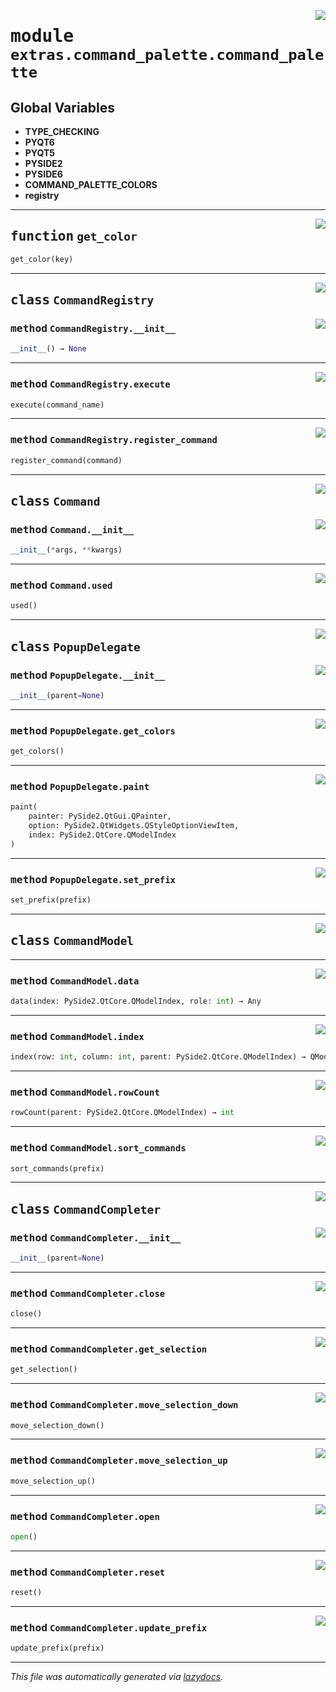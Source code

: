 <!-- markdownlint-disable -->

<a href="../../qtstrap/extras/command_palette/command_palette.py#L0"><img align="right" style="float:right;" src="https://img.shields.io/badge/-source-cccccc?style=flat-square"></a>

# <kbd>module</kbd> `extras.command_palette.command_palette`




**Global Variables**
---------------
- **TYPE_CHECKING**
- **PYQT6**
- **PYQT5**
- **PYSIDE2**
- **PYSIDE6**
- **COMMAND_PALETTE_COLORS**
- **registry**

---

<a href="../../qtstrap/extras/command_palette/command_palette.py#L26"><img align="right" style="float:right;" src="https://img.shields.io/badge/-source-cccccc?style=flat-square"></a>

## <kbd>function</kbd> `get_color`

```python
get_color(key)
```






---

<a href="../../qtstrap/extras/command_palette/command_palette.py#L30"><img align="right" style="float:right;" src="https://img.shields.io/badge/-source-cccccc?style=flat-square"></a>

## <kbd>class</kbd> `CommandRegistry`




<a href="../../qtstrap/extras/command_palette/command_palette.py#L31"><img align="right" style="float:right;" src="https://img.shields.io/badge/-source-cccccc?style=flat-square"></a>

### <kbd>method</kbd> `CommandRegistry.__init__`

```python
__init__() → None
```








---

<a href="../../qtstrap/extras/command_palette/command_palette.py#L40"><img align="right" style="float:right;" src="https://img.shields.io/badge/-source-cccccc?style=flat-square"></a>

### <kbd>method</kbd> `CommandRegistry.execute`

```python
execute(command_name)
```





---

<a href="../../qtstrap/extras/command_palette/command_palette.py#L35"><img align="right" style="float:right;" src="https://img.shields.io/badge/-source-cccccc?style=flat-square"></a>

### <kbd>method</kbd> `CommandRegistry.register_command`

```python
register_command(command)
```






---

<a href="../../qtstrap/extras/command_palette/command_palette.py#L47"><img align="right" style="float:right;" src="https://img.shields.io/badge/-source-cccccc?style=flat-square"></a>

## <kbd>class</kbd> `Command`




<a href="../../qtstrap/extras/command_palette/command_palette.py#L48"><img align="right" style="float:right;" src="https://img.shields.io/badge/-source-cccccc?style=flat-square"></a>

### <kbd>method</kbd> `Command.__init__`

```python
__init__(*args, **kwargs)
```








---

<a href="../../qtstrap/extras/command_palette/command_palette.py#L56"><img align="right" style="float:right;" src="https://img.shields.io/badge/-source-cccccc?style=flat-square"></a>

### <kbd>method</kbd> `Command.used`

```python
used()
```






---

<a href="../../qtstrap/extras/command_palette/command_palette.py#L60"><img align="right" style="float:right;" src="https://img.shields.io/badge/-source-cccccc?style=flat-square"></a>

## <kbd>class</kbd> `PopupDelegate`




<a href="../../qtstrap/extras/command_palette/command_palette.py#L61"><img align="right" style="float:right;" src="https://img.shields.io/badge/-source-cccccc?style=flat-square"></a>

### <kbd>method</kbd> `PopupDelegate.__init__`

```python
__init__(parent=None)
```








---

<a href="../../qtstrap/extras/command_palette/command_palette.py#L65"><img align="right" style="float:right;" src="https://img.shields.io/badge/-source-cccccc?style=flat-square"></a>

### <kbd>method</kbd> `PopupDelegate.get_colors`

```python
get_colors()
```





---

<a href="../../qtstrap/extras/command_palette/command_palette.py#L75"><img align="right" style="float:right;" src="https://img.shields.io/badge/-source-cccccc?style=flat-square"></a>

### <kbd>method</kbd> `PopupDelegate.paint`

```python
paint(
    painter: PySide2.QtGui.QPainter,
    option: PySide2.QtWidgets.QStyleOptionViewItem,
    index: PySide2.QtCore.QModelIndex
)
```





---

<a href="../../qtstrap/extras/command_palette/command_palette.py#L72"><img align="right" style="float:right;" src="https://img.shields.io/badge/-source-cccccc?style=flat-square"></a>

### <kbd>method</kbd> `PopupDelegate.set_prefix`

```python
set_prefix(prefix)
```






---

<a href="../../qtstrap/extras/command_palette/command_palette.py#L149"><img align="right" style="float:right;" src="https://img.shields.io/badge/-source-cccccc?style=flat-square"></a>

## <kbd>class</kbd> `CommandModel`







---

<a href="../../qtstrap/extras/command_palette/command_palette.py#L161"><img align="right" style="float:right;" src="https://img.shields.io/badge/-source-cccccc?style=flat-square"></a>

### <kbd>method</kbd> `CommandModel.data`

```python
data(index: PySide2.QtCore.QModelIndex, role: int) → Any
```





---

<a href="../../qtstrap/extras/command_palette/command_palette.py#L171"><img align="right" style="float:right;" src="https://img.shields.io/badge/-source-cccccc?style=flat-square"></a>

### <kbd>method</kbd> `CommandModel.index`

```python
index(row: int, column: int, parent: PySide2.QtCore.QModelIndex) → QModelIndex
```





---

<a href="../../qtstrap/extras/command_palette/command_palette.py#L158"><img align="right" style="float:right;" src="https://img.shields.io/badge/-source-cccccc?style=flat-square"></a>

### <kbd>method</kbd> `CommandModel.rowCount`

```python
rowCount(parent: PySide2.QtCore.QModelIndex) → int
```





---

<a href="../../qtstrap/extras/command_palette/command_palette.py#L152"><img align="right" style="float:right;" src="https://img.shields.io/badge/-source-cccccc?style=flat-square"></a>

### <kbd>method</kbd> `CommandModel.sort_commands`

```python
sort_commands(prefix)
```






---

<a href="../../qtstrap/extras/command_palette/command_palette.py#L175"><img align="right" style="float:right;" src="https://img.shields.io/badge/-source-cccccc?style=flat-square"></a>

## <kbd>class</kbd> `CommandCompleter`




<a href="../../qtstrap/extras/command_palette/command_palette.py#L176"><img align="right" style="float:right;" src="https://img.shields.io/badge/-source-cccccc?style=flat-square"></a>

### <kbd>method</kbd> `CommandCompleter.__init__`

```python
__init__(parent=None)
```








---

<a href="../../qtstrap/extras/command_palette/command_palette.py#L206"><img align="right" style="float:right;" src="https://img.shields.io/badge/-source-cccccc?style=flat-square"></a>

### <kbd>method</kbd> `CommandCompleter.close`

```python
close()
```





---

<a href="../../qtstrap/extras/command_palette/command_palette.py#L237"><img align="right" style="float:right;" src="https://img.shields.io/badge/-source-cccccc?style=flat-square"></a>

### <kbd>method</kbd> `CommandCompleter.get_selection`

```python
get_selection()
```





---

<a href="../../qtstrap/extras/command_palette/command_palette.py#L230"><img align="right" style="float:right;" src="https://img.shields.io/badge/-source-cccccc?style=flat-square"></a>

### <kbd>method</kbd> `CommandCompleter.move_selection_down`

```python
move_selection_down()
```





---

<a href="../../qtstrap/extras/command_palette/command_palette.py#L223"><img align="right" style="float:right;" src="https://img.shields.io/badge/-source-cccccc?style=flat-square"></a>

### <kbd>method</kbd> `CommandCompleter.move_selection_up`

```python
move_selection_up()
```





---

<a href="../../qtstrap/extras/command_palette/command_palette.py#L201"><img align="right" style="float:right;" src="https://img.shields.io/badge/-source-cccccc?style=flat-square"></a>

### <kbd>method</kbd> `CommandCompleter.open`

```python
open()
```





---

<a href="../../qtstrap/extras/command_palette/command_palette.py#L198"><img align="right" style="float:right;" src="https://img.shields.io/badge/-source-cccccc?style=flat-square"></a>

### <kbd>method</kbd> `CommandCompleter.reset`

```python
reset()
```





---

<a href="../../qtstrap/extras/command_palette/command_palette.py#L211"><img align="right" style="float:right;" src="https://img.shields.io/badge/-source-cccccc?style=flat-square"></a>

### <kbd>method</kbd> `CommandCompleter.update_prefix`

```python
update_prefix(prefix)
```








---

_This file was automatically generated via [lazydocs](https://github.com/ml-tooling/lazydocs)._
